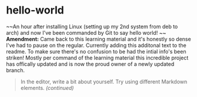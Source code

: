 # hello-world
~~An hour after installing Linux (setting up my 2nd system from deb to arch) and now I've been commanded by Git to say hello world! ~~
**Amendment:**
Came back to this learning material and it's honestly so dense I've had to pause on the regular. Currently adding this additonal text to the readme.
To make sure there's no confusion to be had the intial info's been striken! Mostly per command of the learning material this incredible project has offically updated and is now the proud owner of a newly updated branch.
>In the editor, write a bit about yourself. Try using different Markdown elements. *(continued)*
